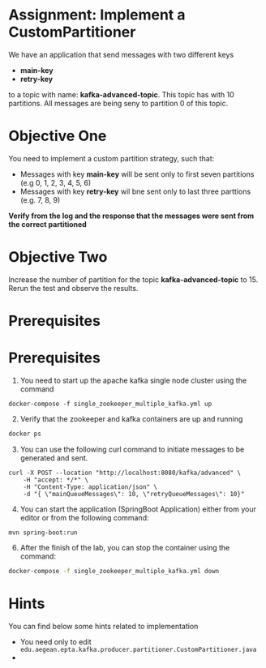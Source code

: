 # Assignment: Implement a CustomPartitioner

We have an application that send messages with two different keys
* **main-key**
* **retry-key**

to a  topic with name: **kafka-advanced-topic**. This topic has  with 10 partitions.  All messages are being seny
to partition 0 of this topic.

# Objective One
You need to implement a custom partition strategy, such that:
* Messages with key **main-key** will be sent only to first seven partitions (e.g 0, 1, 2, 3, 4, 5, 6)
* Messages with key **retry-key** wil bne sent only to last three parttions (e.g. 7, 8, 9)

**Verify from the log and the response that the messages were sent from the correct partitioned**


# Objective Two
Increase the number of partition for the topic **kafka-advanced-topic** to 15. Rerun the test and observe the results.


# Prerequisites 
# Prerequisites

1. You need to start up the apache kafka single node cluster using the command

```
docker-compose -f single_zookeeper_multiple_kafka.yml up
```

2. Verify that the zookeeper and kafka containers are up and running

```sh
docker ps
```
3. You can use the following curl command to initiate messages to be generated and sent. 

```shell
curl -X POST --location "http://localhost:8080/kafka/advanced" \
    -H "accept: */*" \
    -H "Content-Type: application/json" \
    -d "{ \"mainQueueMessages\": 10, \"retryQueueMessages\": 10}"
```

4. You can start the application (SpringBoot Application) either from your editor or from the following command: 

```shell
mvn spring-boot:run
```

6. After the finish of the lab, you can stop the container using the command:

```sh
docker-compose -f single_zookeeper_multiple_kafka.yml down
```


# Hints
You can find below some hints related to implementation 

* You need only to edit ` edu.aegean.epta.kafka.producer.partitioner.CustomPartitioner.java` 
* 